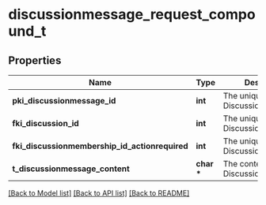 # discussionmessage_request_compound_t

## Properties
Name | Type | Description | Notes
------------ | ------------- | ------------- | -------------
**pki_discussionmessage_id** | **int** | The unique ID of the Discussionmessage | [optional] 
**fki_discussion_id** | **int** | The unique ID of the Discussion | 
**fki_discussionmembership_id_actionrequired** | **int** | The unique ID of the Discussionmembership | [optional] 
**t_discussionmessage_content** | **char \*** | The content of the Discussionmessage | 

[[Back to Model list]](../README.md#documentation-for-models) [[Back to API list]](../README.md#documentation-for-api-endpoints) [[Back to README]](../README.md)


